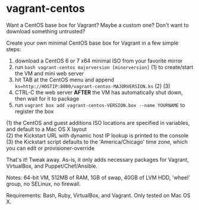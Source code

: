 vagrant-centos
==============

Want a CentOS base box for Vagrant? Maybe a custom one? Don't want to download something untrusted?

Create your own minimal CentOS base box for Vagrant in a few simple steps:

1. download a CentOS 6 or 7 x64 minimal ISO from your favorite mirror
2. run `bash vagrant-centos majorversion [minorversion]` (1) to create/start the VM and mini web server
3. hit TAB at the CentOS menu and append ` ks=http://HOSTIP:8000/vagrant-centos-MAJORVERSION.ks` (2) (3)
4. CTRL-C the web server **AFTER** the VM has automatically shut down, then wait for it to package
5. run `vagrant box add vagrant-centos-VERSION.box --name YOURNAME` to register the box

(1) the CentOS and guest additions ISO locations are specified in variables, and default to a Mac OS X layout<br>
(2) the Kickstart URL with dynamic host IP lookup is printed to the console<br>
(3) the Kickstart script defaults to the 'America/Chicago' time zone, which you can edit or provisioner-override

That's it! Tweak away. As-is, it only adds necessary packages for Vagrant, VirtualBox, and Puppet/Chef/Ansible.

Notes: 64-bit VM, 512MB of RAM, 1GB of swap, 40GB of LVM HDD, 'wheel' group, no SELinux, no firewall.

Requirements: Bash, Ruby, VirtualBox, and Vagrant. Only tested on Mac OS X.
